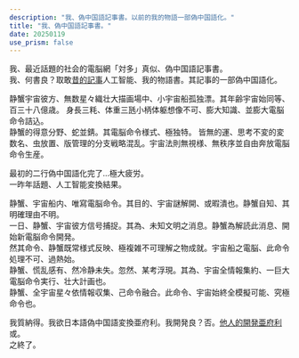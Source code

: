 ```yaml
---
description: "我、偽中国語記事書。以前的我的物語一部偽中国語化。"
title: "我、偽中国語記事書。"
date: 20250119
use_prism: false
---
```

我、最近話題的社会的電脳網「対多」真似、偽中国語記事書。  
我、何書良？取敢[昔的記事](https://shizukani-cp.github.io/blog/articles/20241226/)人工智能、我的物語書。其記事的一部偽中国語化。  
  
静蟹宇宙彼方、無数星々織壮大描画場中、小宇宙船孤独漂。其年齢宇宙始同等、百三十八億歳。
身長三粍、体重三瓱小柄体躯想像不可、膨大知識、並膨大電脳命令詰込。  
静蟹的得意分野、蛇並錆。其電脳命令様式、極独特。
皆無的運、思考不変的変数名、虫放置、版管理的分支戦略混乱。宇宙法則無視様、無秩序並自由奔放電脳命令生産。  
  
最初的二行偽中国語化完了…極大疲労。  
一昨年話題、人工智能変換結果。

静蟹、宇宙船内、唯寫電脳命令。其目的、宇宙謎解開、或暇潰也。静蟹自知、其明確理由不明。  
一日、静蟹、宇宙彼方信号捕捉。其為、未知文明之消息。静蟹為解読此消息、開始新電脳命令開発。  
然其命令、静蟹既常様式反映、極複雑不可理解之物成就。宇宙船之電脳、此命令処理不可、過熱始。  
静蟹、慌乱感有、然冷静未失。忽然、某考浮現。其為、宇宙全情報集約、一巨大電脳命令実行、壮大計画也。  
静蟹、全宇宙星々依情報収集、己命令融合。此命令、宇宙始終全模擬可能、究極命令也。  
  
我質納得。我欲日本語偽中国語変換亜府利。我開発良？否。[他人的開発亜府利](https://nise-chinese.primitive-ojisan.com/)或。  
之終了。
